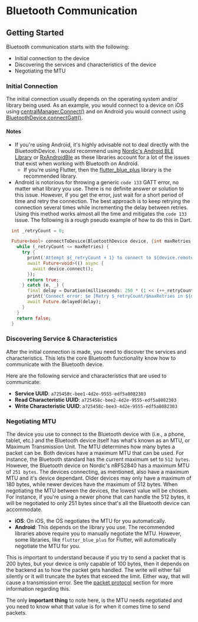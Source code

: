 # Bluetooth Communication

## Getting Started

Bluetooth communication starts with the following:

- Initial connection to the device
- Discovering the services and characteristics of the device
- Negotiating the MTU

### Initial Connection

The initial connection usually depends on the operating system and/or library being used. As an example, you would connect to a device on iOS using [centralManager.Connect()](https://developer.apple.com/documentation/corebluetooth/cbcentralmanager/connect(_:options:)) and on Android you would connect using [BluetoothDevice.connectGatt()](https://developer.android.com/reference/android/bluetooth/BluetoothDevice#connectGatt(android.content.Context,%20boolean,%20android.bluetooth.BluetoothGattCallback)).

#### Notes

- If you're using Android, it's highly advisable not to deal directly with the BluetoothDevice. I would recommend using [Nordic's Android BLE Library](https://github.com/NordicSemiconductor/Android-BLE-Library) or [RxAndroidBle](https://github.com/dariuszseweryn/RxAndroidBle) as these libraries account for a lot of the issues that exist when working with Bluetooth on Android.
  - If you're using Flutter, then the [flutter_blue_plus](https://github.com/chipweinberger/flutter_blue_plus) library is the recommended library.
- Android is notorious for throwing a generic `code 133` GATT error, no matter what library you use. There is no definite answer or solution to this issue. However, if you get the error, just wait for a short period of time and retry the connection. The best approach is to keep retrying the connection several times while incrementing the delay between retries. Using this method works almost all the time and mitigates the `code 133` issue. The following is a rough pseudo example of how to do this in Dart.

```dart
  int _retryCount = 0;

  Future<bool> connectToDevice(BluetoothDevice device, {int maxRetries = 8}) async {
    while (_retryCount <= maxRetries) {
      try {
        print('Attempt ${_retryCount + 1} to connect to ${device.remoteId}');
        await Future<void>(() async {
          await device.connect();
        });
        return true;
      } catch (e, _) {
        final delay = Duration(milliseconds: 250 * (1 << (++_retryCount - 1)));
        print('Connect error: $e [Retry $_retryCount/$maxRetries in ${delay.inMilliseconds}ms]');
        await Future.delayed(delay);
      }
    }
    return false;
  }
  ```

### Discovering Service & Characteristics

After the initial connection is made, you need to discover the services and characteristics. This lets the core Bluetooth functionality know how to communicate with the Bluetooth device.

Here are the following service and characteristics that are used to communicate:

- **Service UUID**: `a725458c-bee1-4d2e-9555-edf5a8082303`
- **Read Characteristic UUID**: `a725458c-bee2-4d2e-9555-edf5a8082303`
- **Write Characteristic UUID**: `a725458c-bee3-4d2e-9555-edf5a8082303`

### Negotiating MTU

The device you use to connect to the Bluetooth device with (i.e., a phone, tablet, etc.) and the Bluetooth device itself has what's known as an MTU, or Maximum Transmission Unit. The MTU determines how many bytes a packet can be. Both devices have a maximum MTU that can be used. For instance, the Bluetooth standard has the current maximum set to `512 bytes`. However, the Bluetooth device on Nordic's nRF52840 has a maximum MTU of `251 bytes`. The devices connecting, as mentioned, also have a maximum MTU and it's device dependant. Older devices may only have a maximum of 180 bytes, while newer devices have the maximum of 512 bytes. When negotiating the MTU between the devices, the lowest value will be chosen. For instance, if you're using a newer phone that can handle the 512 bytes, it will be negotiated to only 251 bytes since that's all the Bluetooth device can accommodate.

- **iOS**: On iOS, the OS negotiates the MTU for you automatically.
- **Android**: This depends on the library you use. The recommended libraries above require you to manually negotiate the MTU. However, some libraries, like `flutter_blue_plus` for Flutter, will automatically negotiate the MTU for you.

This is important to understand because if you try to send a packet that is 200 bytes, but your device is only capable of 100 bytes, then it depends on the backend as to how the packet gets handled. The write will either fail silently or it will truncate the bytes that exceed the limit. Either way, that will cause a transmission error. See the [packet protocol](protocol-packet-protocol.md) section for more information regarding this.

The only **important thing** to note here, is the MTU needs negotiated and you need to know what that value is for when it comes time to send packets.
